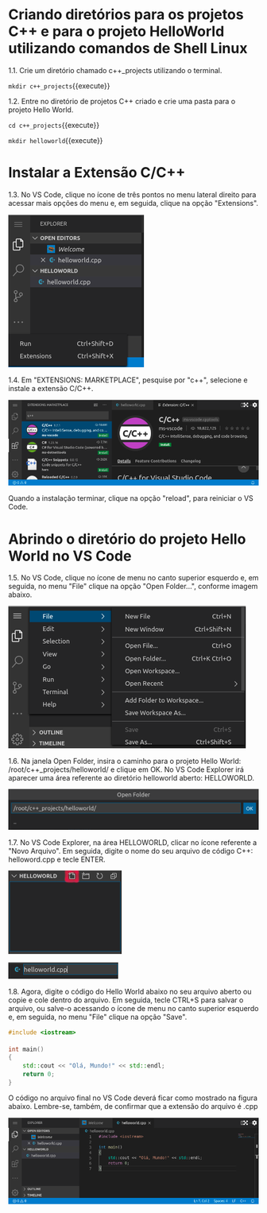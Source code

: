 # Criando diretórios para os projetos C++ e para o projeto HelloWorld utilizando comandos de Shell Linux

1.1. Crie um diretório chamado c++_projects utilizando o terminal.

`mkdir c++_projects`{{execute}}

1.2. Entre no diretório de projetos C++ criado e crie uma pasta para o projeto Hello World.

`cd c++_projects`{{execute}}

`mkdir helloworld`{{execute}}

# Instalar a Extensão C/C++

1.3. No VS Code, clique no ícone de três pontos no menu lateral direito para acessar mais opções do menu e, em seguida, clique na opção "Extensions".

![VS Code Menu Extensions](./assets/VSCode_menu_Extensions.png)

1.4. Em "EXTENSIONS: MARKETPLACE", pesquise por "c++", selecione e instale a extensão C/C++.

![VS Code Menu Extensions](./assets/VSCode_C++_Extension_install.png)

Quando a instalação terminar, clique na opção "reload", para reiniciar o VS Code.

# Abrindo o diretório do projeto Hello World no VS Code

1.5. No VS Code, clique no ícone de menu no canto superior esquerdo e, em seguida, no menu "File" clique na opção "Open Folder...", conforme imagem abaixo.

![VS Code Open Folder Menu](./assets/VSCode_menu_openfolder.png)

1.6. Na janela Open Folder, insira o caminho para o projeto Hello World: /root/c++_projects/helloworld/ e clique em OK. No VS Code Explorer irá aparecer uma área referente ao diretório helloworld aberto: HELLOWORLD.

![VS Code Open Folder Hello World Path](./assets/VSCode_openfolder_helloworld_path.png)

1.7. No VS Code Explorer, na área HELLOWORLD, clicar no ícone referente a "Novo Arquivo". Em seguida, digite o nome do seu arquivo de código C++: helloword.cpp e tecle ENTER.

![VS Code Explorer HELLOWORLD New File](./assets/VSCode_helloworld_project_new_file.png)

![VS Code Explorer HELLOWORLD File Name](./assets/VSCode_helloworld_cpp_name.png)

1.8. Agora, digite o código do Hello World abaixo no seu arquivo aberto ou copie e cole dentro do arquivo. Em seguida, tecle CTRL+S para salvar o arquivo, ou salve-o acessando o ícone de menu no canto superior esquerdo e, em seguida, no menu "File" clique na opção "Save".

```cpp
#include <iostream>

int main()
{
    std::cout << "Olá, Mundo!" << std::endl;
    return 0;
}
``` 

O código no arquivo final no VS Code deverá ficar como mostrado na figura abaixo. Lembre-se, também, de confirmar que a extensão do arquivo é .cpp

![VS Code helloworl cpp file](./assets/VSCode_helloworld_cpp.png)

